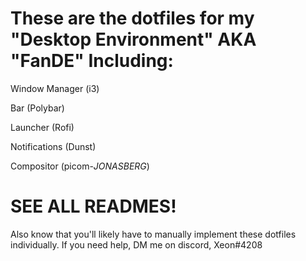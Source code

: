 # These are the dotfiles for my "Desktop Environment" AKA "FanDE" Including:

Window Manager (i3)

Bar (Polybar)

Launcher (Rofi)

Notifications (Dunst)

Compositor (picom-*JONASBERG*) 

# SEE ALL READMES!
Also know that you'll likely have to manually implement these dotfiles individually. 
If you need help, DM me on discord, Xeon#4208


